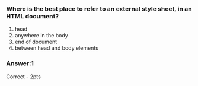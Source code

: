 ### Where is the best place to refer to an external style sheet, in an HTML document?

1. head
2. anywhere in the body
3. end of document
4. between head and body elements

### Answer:1

Correct - 2pts
